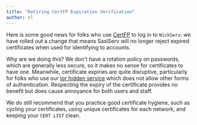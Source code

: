 ```yaml
---
title: "Retiring CertFP Expiration Verification"
author: el
---
```


Here is some good news for folks who use [CertFP][certfp] to log in to
`NickServ`: we have rolled out a change that means SaslServ will no longer
reject expired certificates when used for identifying to accounts.

Why are we doing this? We don't have a rotation policy on passwords, which are
generally less secure, so it makes no sense for certificates to have one.
Meanwhile, certificate expiries are quite disruptive, particularly for folks
who use our [tor hidden service][tor] which does not allow other forms of
authentication. Respecting the expiry of the certificate provides no benefit
but does cause annoyance for both users and staff.

We do still recommend that you practice good certificate hygiene, such as
cycling your certificates, using unique certificates for each network, and
keeping your `CERT LIST` clean.

[tor]: https://libera.chat/guides/connect#accessing-liberachat-via-tor
[certfp]: https://libera.chat/guides/certfp
